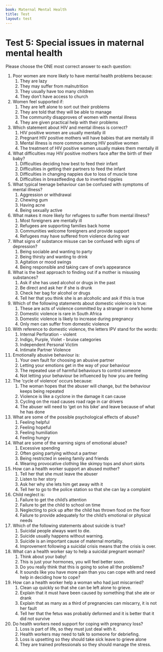 ```yaml
---
book: Maternal Mental Health
title: Test
layout: test
---
```


# Test 5: Special issues in maternal mental health

Please choose the ONE most correct answer to each question:

1.	Poor women are more likely to have mental health problems because:
	1.	They are lazy
	1.	They may suffer from malnutrition
	1.	They usually have too many children
	1.	They don’t have access to church
2.	Women feel supported if:
	1.	They are left alone to sort out their problems
	1.	They are told that they will be able to manage
	1.	The community disapproves of women with mental illness
	1.	They are given practical help with their problems
3.	Which statement about HIV and mental illness is correct?
	1.	HIV positive women are usually mentally ill
	1.	Pregnant HIV positive mothers will have babies that are mentally ill
	1.	Mental illness is more common among HIV positive women
	1.	The treatment of HIV positive women usually makes them mentally ill
4.	What difficulties may HIV positive mothers face after the birth of their baby?
	1.	Difficulties deciding how best to feed their infant
	1.	Difficulties in getting their partners to feed the infant
	1.	Difficulties in changing nappies due to loss of muscle tone
	1.	Difficulties in breastfeeding due to inverted nipples
5.	What typical teenage behaviour can be confused with symptoms of mental illness?
	1.	Aggression or withdrawal
	1.	Chewing gum
	1.	Having acne
	1.	Being sexually active
6.	What makes it more likely for refugees to suffer from mental illness?
	1.	Most foreigners are mentally ill
	1.	Refugees are supporting families back home
	1.	Communities welcome foreigners and provide support
	1.	Refugees may have suffered from violence during war
7.	What signs of substance misuse can be confused with signs of depression?
	1.	Being sociable and wanting to party	
	1.	Being thirsty and wanting to drink
	1.	Agitation or mood swings
	1.	Being responsible and taking care of one’s appearance
8.	What is the best approach to finding out if a mother is misusing substances?
	1.	Ask if she has used alcohol or drugs in the past
	1.	Be direct and ask her if she is drunk
	1.	Check her bag for alcohol or drugs
	1.	Tell her that you think she is an alcoholic and ask if this is true
9.	Which of the following statements about domestic violence is true:
	1.	These are acts of violence committed by a stranger in one’s home
	1.	Domestic violence is rare in South Africa
	1.	Domestic violence is likely to increase during pregnancy
	1.	Only men can suffer from domestic violence
10.	With reference to domestic violence, the letters IPV stand for the words:
	1.	Internal Perforation - violent
	1.	Indigo, Purple, Violet - bruise categories
	1.	Independent Personal Victim
	1.	Intimate Partner Violence
11.	Emotionally abusive behaviour is:
	1.	Your own fault for choosing an abusive partner
	1.	Letting your emotions get in the way of your behaviour
	1.	The repeated use of harmful behaviours to control someone
	1.	Not letting your behaviour be influenced by how you are feeling 
12.	The ‘cycle of violence’ occurs because:
	1.	The woman hopes that the abuser will change, but the behaviour keeps being repeated
	1.	Violence is like a cyclone in the damage it can cause
	1.	Cycling on the road causes road rage in car drivers
	1.	The abuser will need to ‘get on his bike’ and leave because of what he has done
13.	What are some of the possible psychological effects of abuse?
	1.	Feeling helpful
	1.	Feeling hopeful
	1.	Feeling humiliation
	1.	Feeling hungry
14.	What are some of the warning signs of emotional abuse?
	1.	Excessive spending
	1.	Often going partying without a partner
	1.	Being restricted in seeing family and friends
	1.	Wearing provocative clothing like skimpy tops and short skirts
15.	How can a health worker support an abused mother?
	1.	Tell her that she must leave the abuser
	1.	Listen to her story
	1.	Ask her why she lets him get away with it
	1.	Tell her to go to the police station so that she can lay a complaint
16.	Child neglect is:
	1.	Failure to get the child’s attention
	1.	Failure to get the child to school on time
	1.	Neglecting to pick up after the child has thrown food on the floor
	1.	Failure to provide adequately for the child’s emotional or physical needs
17.	Which of the following statements about suicide is true?
	1.	Suicidal people always want to die.
	1.	Suicide usually happens without warning.
	1.	Suicide is an important cause of maternal mortality.
	1.	Improvement following a suicidal crisis means that the crisis is over.
18.	What can a health worker say to help a suicidal pregnant woman?
	1.	Think about your baby!
	1.	This is just your hormones, you will feel better soon. 
	1.	Do you really think that this is going to solve all the problems?
	1.	It sounds like you have more pain than you can cope with and need help in deciding how to cope?
19.	How can a health worker help a woman who had just miscarried?
	1.	Clean up quickly so that she can be left alone to grieve.
	1.	Explain that it must have been caused by something that she ate or drank
	1.	Explain that as many as a third of pregnancies can miscarry, it is not her fault
	1.	Tell her that the fetus was probably deformed and it is better that it did not survive
20.	Do health workers need support for coping with pregnancy loss?
	1.	Loss is part of life, so they must just deal with it. 
	1.	Health workers may need to talk to someone for debriefing.
	1.	Loss is upsetting so they should take sick leave to grieve alone
	1.	They are trained professionals so they should manage the stress.
